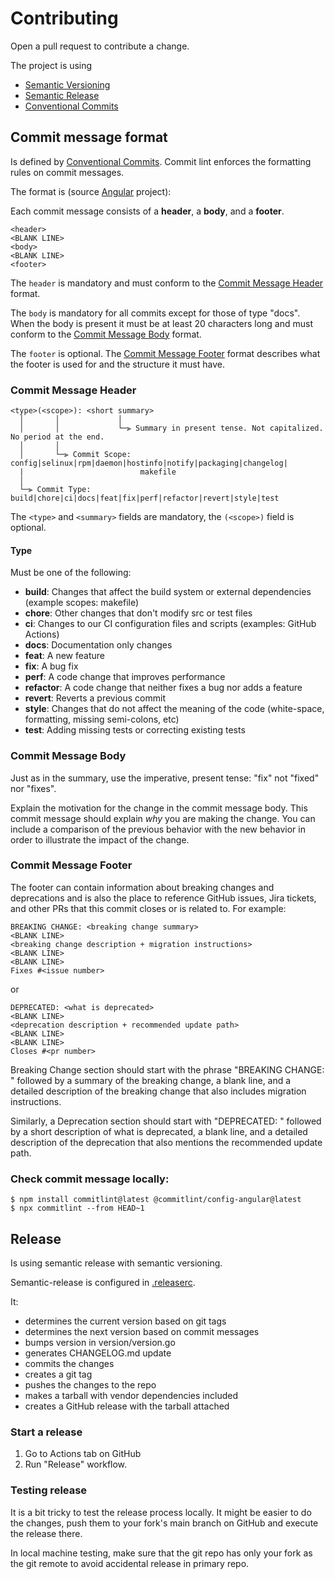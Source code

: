 # Contributing

Open a pull request to contribute a change.

The project is using
- [Semantic Versioning](https://semver.org/)
- [Semantic Release](https://semantic-release.gitbook.io/semantic-release/)
- [Conventional Commits](https://www.conventionalcommits.org)
## Commit message format
Is defined by [Conventional Commits](https://www.conventionalcommits.org).
Commit lint enforces the formatting rules on commit messages.

The format is (source [Angular](https://github.com/angular/angular/blob/main/CONTRIBUTING.md#-commit-message-format)
project):

Each commit message consists of a **header**, a **body**, and a **footer**.

```
<header>
<BLANK LINE>
<body>
<BLANK LINE>
<footer>
```

The `header` is mandatory and must conform to the [Commit Message Header](#commit-header) format.

The `body` is mandatory for all commits except for those of type "docs".
When the body is present it must be at least 20 characters long and must conform to the [Commit Message Body](#commit-body) format.

The `footer` is optional. The [Commit Message Footer](#commit-footer) format describes what the footer is used for and the structure it must have.


### <a name="commit-header"></a>Commit Message Header

```
<type>(<scope>): <short summary>
  │       │             │
  │       │             └─⫸ Summary in present tense. Not capitalized. No period at the end.
  │       │
  │       └─⫸ Commit Scope: config|selinux|rpm|daemon|hostinfo|notify|packaging|changelog|
  |                          makefile
  │
  └─⫸ Commit Type: build|chore|ci|docs|feat|fix|perf|refactor|revert|style|test
```

The `<type>` and `<summary>` fields are mandatory, the `(<scope>)` field is optional.


#### Type

Must be one of the following:

* **build**: Changes that affect the build system or external dependencies (example scopes: makefile)
* **chore**: Other changes that don't modify src or test files
* **ci**: Changes to our CI configuration files and scripts (examples: GitHub Actions)
* **docs**: Documentation only changes
* **feat**: A new feature
* **fix**: A bug fix
* **perf**: A code change that improves performance
* **refactor**: A code change that neither fixes a bug nor adds a feature
* **revert**: Reverts a previous commit
* **style**: Changes that do not affect the meaning of the code (white-space, formatting, missing semi-colons, etc)
* **test**: Adding missing tests or correcting existing tests

### <a name="commit-body"></a>Commit Message Body

Just as in the summary, use the imperative, present tense: "fix" not "fixed" nor "fixes".

Explain the motivation for the change in the commit message body. This commit message should explain _why_ you are making the change.
You can include a comparison of the previous behavior with the new behavior in order to illustrate the impact of the change.

### <a name="commit-footer"></a>Commit Message Footer

The footer can contain information about breaking changes and deprecations and is also the place to reference GitHub issues, Jira tickets, and other PRs that this commit closes or is related to.
For example:

```
BREAKING CHANGE: <breaking change summary>
<BLANK LINE>
<breaking change description + migration instructions>
<BLANK LINE>
<BLANK LINE>
Fixes #<issue number>
```

or

```
DEPRECATED: <what is deprecated>
<BLANK LINE>
<deprecation description + recommended update path>
<BLANK LINE>
<BLANK LINE>
Closes #<pr number>
```

Breaking Change section should start with the phrase "BREAKING CHANGE: " followed by a summary of the breaking change, a blank line, and a detailed description of the breaking change that also includes migration instructions.

Similarly, a Deprecation section should start with "DEPRECATED: " followed by a short description of what is deprecated, a blank line, and a detailed description of the deprecation that also mentions the recommended update path.


### Check commit message locally:

```
$ npm install commitlint@latest @commitlint/config-angular@latest
$ npx commitlint --from HEAD~1
```

## Release

Is using semantic release with semantic versioning.

Semantic-release is configured in [.releaserc](.releaserc).

It:
- determines the current version based on git tags
- determines the next version based on commit messages
- bumps version in version/version.go
- generates CHANGELOG.md update
- commits the changes
- creates a git tag
- pushes the changes to the repo
- makes a tarball with vendor dependencies included
- creates a GitHub release with the tarball attached

### Start a release

1. Go to Actions tab on GitHub
2. Run "Release" workflow.

### Testing release

It is a bit tricky to test the release process locally. It might be easier
to do the changes, push them to your fork's main branch on GitHub and execute
the release there.

In local machine testing, make sure that the git repo has only your fork as
the git remote to avoid accidental release in primary repo.
